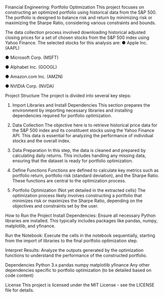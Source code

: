 Financial Engineering: Portfolio Optimization
This project focuses on constructing an optimized portfolio using historical data from the S&P 500. The portfolio is designed to balance risk and return by minimizing risk or maximizing the Sharpe Ratio, considering various constraints and bounds.

The data collection process involved downloading historical adjusted closing prices for a set of chosen stocks from the S&P 500 index using Yahoo Finance. The selected stocks for this analysis are:
●	Apple Inc. (AAPL)

●	Microsoft Corp. (MSFT)

●	Alphabet Inc. (GOOGL)

●	Amazon.com Inc. (AMZN)

●	NVIDIA Corp. (NVDA)


Project Structure
The project is divided into several key steps:

1. Import Libraries and Install Dependencies
This section prepares the environment by importing necessary libraries and installing dependencies required for portfolio optimization.

2. Data Collection
The objective here is to retrieve historical price data for the S&P 500 index and its constituent stocks using the Yahoo Finance API. This data is essential for analyzing the performance of individual stocks and the overall index.

3. Data Preparation
In this step, the data is cleaned and prepared by calculating daily returns. This includes handling any missing data, ensuring that the dataset is ready for portfolio optimization.

4. Define Functions
Functions are defined to calculate key metrics such as portfolio return, portfolio risk (standard deviation), and the Sharpe Ratio. These functions are central to the optimization process.

5. Portfolio Optimization (Not yet detailed in the extracted cells)
The optimization process likely involves constructing a portfolio that minimizes risk or maximizes the Sharpe Ratio, depending on the objectives and constraints set by the user.

How to Run the Project
Install Dependencies: Ensure all necessary Python libraries are installed. This typically includes packages like pandas, numpy, matplotlib, and yfinance.

Run the Notebook: Execute the cells in the notebook sequentially, starting from the import of libraries to the final portfolio optimization step.

Interpret Results: Analyze the outputs generated by the optimization functions to understand the performance of the constructed portfolio.

Dependencies
Python 3.x
pandas
numpy
matplotlib
yfinance
Any other dependencies specific to portfolio optimization (to be detailed based on code content)

License
This project is licensed under the MIT License - see the LICENSE file for details.

